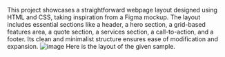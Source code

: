 This project showcases a straightforward webpage layout designed using HTML and CSS, taking inspiration from a Figma mockup. The layout includes essential sections like a header, a hero section, a grid-based features area, a quote section, a services section, a call-to-action, and a footer. Its clean and minimalist structure ensures ease of modification and expansion.
![image](https://github.com/user-attachments/assets/f5228b02-2d1d-4633-b929-85b4281a8375)
Here is the layout of the given sample.
